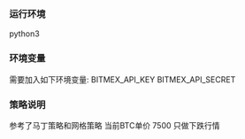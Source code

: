 ### 运行环境
python3
### 环境变量
需要加入如下环境变量:
BITMEX_API_KEY
BITMEX_API_SECRET
### 策略说明
参考了马丁策略和网格策略
当前BTC单价 7500
只做下跌行情